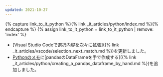 ```yaml
---
updated: 2021-10-27
---
```

{% capture link_to_it_python %}{% link _it_articles/python/index.md %}{% endcapture %}
{% assign link_to_it_python = link_to_it_python | remove: 'index' %}

- [Visual Studio Codeで選択内容を次々に拡張]({% link _it_articles/vscode/selection_next_match.md %})を更新しました。
- [Pythonのメモ]({{link_to_it_python}})に[pandasのDataFrameを手で作成する]({% link _it_articles/python/creating_a_pandas_dataframe_by_hand.md %})を追加しました。
